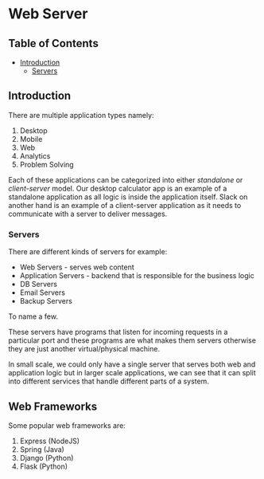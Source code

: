 # Web Server

## Table of Contents

-	[Introduction](#introduction)
	-	[Servers](#servers)

## Introduction

There are multiple application types namely:

1. Desktop
2. Mobile
3. Web
4. Analytics
5. Problem Solving

Each of these applications can be categorized into either *standalone* or *client-server* model. Our desktop calculator app is an example of a standalone application as all logic is inside the application itself. Slack on another hand is an example of a client-server application as it needs to communicate with a server to deliver messages.

### Servers

There are different kinds of servers for example:

- Web Servers - serves web content
- Application Servers - backend that is responsible for the business logic
- DB Servers
- Email Servers
- Backup Servers

To name a few.

These servers have programs that listen for incoming requests in a particular port and these programs are what makes them servers otherwise they are just another virtual/physical machine.

In small scale, we could only have a single server that serves both web and application logic but in larger scale applications, we can see that it can split into different services that handle different parts of a system.

## Web Frameworks

Some popular web frameworks are:

1. Express (NodeJS)
2. Spring (Java)
3. Django (Python)
4. Flask (Python)

